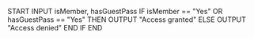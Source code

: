 START
 INPUT isMember, hasGuestPass
 IF isMember == "Yes" OR hasGuestPass == "Yes" THEN
    OUTPUT "Access granted"
 ELSE
    OUTPUT "Access denied"
 END IF
 END
